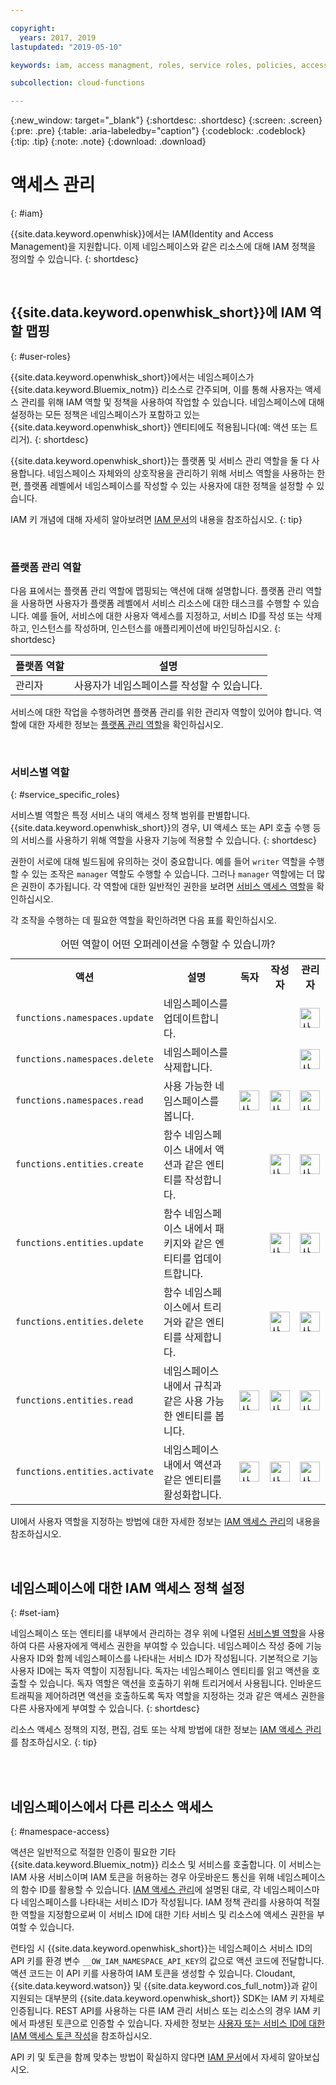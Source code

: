 ```yaml
---

copyright:
  years: 2017, 2019
lastupdated: "2019-05-10"

keywords: iam, access managment, roles, service roles, policies, access

subcollection: cloud-functions

---
```



{:new_window: target="_blank"}
{:shortdesc: .shortdesc}
{:screen: .screen}
{:pre: .pre}
{:table: .aria-labeledby="caption"}
{:codeblock: .codeblock}
{:tip: .tip}
{:note: .note}
{:download: .download}


# 액세스 관리
{: #iam}

{{site.data.keyword.openwhisk}}에서는 IAM(Identity and Access Management)을 지원합니다. 이제 네임스페이스와 같은 리소스에 대해 IAM 정책을 정의할 수 있습니다.
{: shortdesc}

</br>

## {{site.data.keyword.openwhisk_short}}에 IAM 역할 맵핑
{: #user-roles}

{{site.data.keyword.openwhisk_short}}에서는 네임스페이스가 {{site.data.keyword.Bluemix_notm}} 리소스로 간주되며, 이를 통해 사용자는 액세스 관리를 위해 IAM 역할 및 정책을 사용하여 작업할 수 있습니다. 네임스페이스에 대해 설정하는 모든 정책은 네임스페이스가 포함하고 있는 {{site.data.keyword.openwhisk_short}} 엔티티에도 적용됩니다(예: 액션 또는 트리거).
{: shortdesc}

{{site.data.keyword.openwhisk_short}}는 플랫폼 및 서비스 관리 역할을 둘 다 사용합니다. 네임스페이스 자체와의 상호작용을 관리하기 위해 서비스 역할을 사용하는 한편, 플랫폼 레벨에서 네임스페이스를 작성할 수 있는 사용자에 대한 정책을 설정할 수 있습니다.

IAM 키 개념에 대해 자세히 알아보려면 [IAM 문서](/docs/iam?topic=iam-iamconcepts#iamconcepts)의 내용을 참조하십시오.
{: tip}

</br>

### 플랫폼 관리 역할

다음 표에서는 플랫폼 관리 역할에 맵핑되는 액션에 대해 설명합니다. 플랫폼 관리 역할을 사용하면 사용자가 플랫폼 레벨에서 서비스 리소스에 대한 태스크를 수행할 수 있습니다. 예를 들어, 서비스에 대한 사용자 액세스를 지정하고, 서비스 ID를 작성 또는 삭제하고, 인스턴스를 작성하며, 인스턴스를 애플리케이션에 바인딩하십시오.
{: shortdesc}

<table>
  <thead>
    <tr>
      <th>플랫폼 역할</th>
      <th>설명</th>
    </tr>
  </thead>
  <tbody>
    <tr>
      <td>관리자</td>
      <td>사용자가 네임스페이스를 작성할 수 있습니다.</td>
    </tr>
  </tbody>
</table>

서비스에 대한 작업을 수행하려면 플랫폼 관리를 위한 관리자 역할이 있어야 합니다. 역할에 대한 자세한 정보는 [플랫폼 관리 역할](/docs/iam?topic=iam-userroles)을 확인하십시오.

</br>

### 서비스별 역할
{: #service_specific_roles}

서비스별 역할은 특정 서비스 내의 액세스 정책 범위를 판별합니다. {{site.data.keyword.openwhisk_short}}의 경우, UI 액세스 또는 API 호출 수행 등의 서비스를 사용하기 위해 역할을 사용자 기능에 적용할 수 있습니다.
{: shortdesc}


권한이 서로에 대해 빌드됨에 유의하는 것이 중요합니다. 예를 들어 `writer` 역할을 수행할 수 있는 조작은 `manager` 역할도 수행할 수 있습니다. 그러나 `manager` 역할에는 더 많은 권한이 추가됩니다. 각 역할에 대한 일반적인 권한을 보려면 [서비스 액세스 역할](/docs/iam?topic=iam-userroles)을 확인하십시오.

각 조작을 수행하는 데 필요한 역할을 확인하려면 다음 표를 확인하십시오.

<table><caption>어떤 역할이 어떤 오퍼레이션을 수행할 수 있습니까?</caption>
  <tr>
    <th style="width:150px">액션</th>
    <th style="width:2500px">설명</th>
    <th style="width:50px">독자</th>
    <th style="width:50px">작성자</th>
    <th style="width:50px">관리자</th>
  </tr>
  <tr>
    <td><code>functions.namespaces.update</code></td>
    <td>네임스페이스를 업데이트합니다.</td>
    <td></td>
    <td></td>
    <td><img src="images/confirm.png" width="32" alt="사용 가능한 기능" style="width:32px;" /></td>
  </tr>
  <tr>
    <td><code>functions.namespaces.delete</code></td>
    <td>네임스페이스를 삭제합니다.</td>
    <td></td>
    <td></td>
    <td><img src="images/confirm.png" width="32" alt="사용 가능한 기능" style="width:32px;" /></td>
  </tr>
  <tr>
    <td><code>functions.namespaces.read</code></td>
    <td>사용 가능한 네임스페이스를 봅니다.</td>
    <td><img src="images/confirm.png" width="32" alt="사용 가능한 기능" style="width:32px;" /></td>
    <td><img src="images/confirm.png" width="32" alt="사용 가능한 기능" style="width:32px;" /></td>
    <td><img src="images/confirm.png" width="32" alt="사용 가능한 기능" style="width:32px;" /></td>
  </tr>
  <tr>
    <td><code>functions.entities.create</code></td>
    <td>함수 네임스페이스 내에서 액션과 같은 엔티티를 작성합니다.</td>
    <td> </td>
    <td><img src="images/confirm.png" width="32" alt="사용 가능한 기능" style="width:32px;" /></td>
    <td><img src="images/confirm.png" width="32" alt="사용 가능한 기능" style="width:32px;" /></td>
  </tr>
  <tr>
    <td><code>functions.entities.update</code></td>
    <td>함수 네임스페이스 내에서 패키지와 같은 엔티티를 업데이트합니다.</td>
    <td> </td>
    <td><img src="images/confirm.png" width="32" alt="사용 가능한 기능" style="width:32px;" /></td>
    <td><img src="images/confirm.png" width="32" alt="사용 가능한 기능" style="width:32px;" /></td>
  </tr>
  <tr>
    <td><code>functions.entities.delete</code></td>
    <td>함수 네임스페이스에서 트리거와 같은 엔티티를 삭제합니다.</td>
    <td> </td>
    <td><img src="images/confirm.png" width="32" alt="사용 가능한 기능" style="width:32px;" /></td>
    <td><img src="images/confirm.png" width="32" alt="사용 가능한 기능" style="width:32px;" /></td>
  </tr>
  <tr>
    <td><code>functions.entities.read</code></td>
    <td>네임스페이스 내에서 규칙과 같은 사용 가능한 엔티티를 봅니다.</td>
    <td><img src="images/confirm.png" width="32" alt="사용 가능한 기능" style="width:32px;" /></td>
    <td><img src="images/confirm.png" width="32" alt="사용 가능한 기능" style="width:32px;" /></td>
    <td><img src="images/confirm.png" width="32" alt="사용 가능한 기능" style="width:32px;" /></td>
  </tr>
  <tr>
    <td><code>functions.entities.activate</code></td>
    <td>네임스페이스 내에서 액션과 같은 엔티티를 활성화합니다.</td>
    <td><img src="images/confirm.png" width="32" alt="사용 가능한 기능" style="width:32px;" /></td>
    <td><img src="images/confirm.png" width="32" alt="사용 가능한 기능" style="width:32px;" /></td>
    <td><img src="images/confirm.png" width="32" alt="사용 가능한 기능" style="width:32px;" /></td>
  </tr>
</table>

UI에서 사용자 역할을 지정하는 방법에 대한 자세한 정보는 [IAM 액세스 관리](/docs/iam?topic=iam-iammanidaccser#iammanidaccser)의 내용을 참조하십시오.

</br>


## 네임스페이스에 대한 IAM 액세스 정책 설정
{: #set-iam}

네임스페이스 또는 엔티티를 내부에서 관리하는 경우 위에 나열된 [서비스별 역할](#service_specific_roles)을 사용하여 다른 사용자에게 액세스 권한을 부여할 수 있습니다. 네임스페이스 작성 중에 기능 사용자 ID와 함께 네임스페이스를 나타내는 서비스 ID가 작성됩니다. 기본적으로 기능 사용자 ID에는 독자 역할이 지정됩니다. 독자는 네임스페이스 엔티티를 읽고 액션을 호출할 수 있습니다. 독자 역할은 액션을 호출하기 위해 트리거에서 사용됩니다. 인바운드 트래픽을 제어하려면 액션을 호출하도록 독자 역할을 지정하는 것과 같은 액세스 권한을 다른 사용자에게 부여할 수 있습니다.
{: shortdesc}

리소스 액세스 정책의 지정, 편집, 검토 또는 삭제 방법에 대한 정보는 [IAM 액세스 관리](/docs/iam?topic=iam-iammanidaccser#iammanidaccser)를 참조하십시오.
{: tip}




</br>
</br>

## 네임스페이스에서 다른 리소스 액세스
{: #namespace-access}

액션은 일반적으로 적절한 인증이 필요한 기타 {{site.data.keyword.Bluemix_notm}} 리소스 및 서비스를 호출합니다.
이 서비스는 IAM 사용 서비스이며 IAM 토큰을 허용하는 경우 아웃바운드 통신을 위해 네임스페이스의 함수 ID를 활용할 수 있습니다.
[IAM 액세스 관리](/docs/iam?topic=iam-iammanidaccser#iammanidaccser)에 설명된 대로, 각 네임스페이스마다 네임스페이스를 나타내는 서비스 ID가 작성됩니다. IAM 정책 관리를 사용하여 적절한 역할을 지정함으로써 이 서비스 ID에 대한 기타 서비스 및 리소스에 액세스 권한을 부여할 수 있습니다. 

런타임 시 {{site.data.keyword.openwhisk_short}}는 네임스페이스 서비스 ID의 API 키를 환경 변수 `__OW_IAM_NAMESPACE_API_KEY`의 값으로 액션 코드에 전달합니다. 액션 코드는 이 API 키를 사용하여 IAM 토큰을 생성할 수 있습니다. Cloudant, {{site.data.keyword.watson}} 및 {{site.data.keyword.cos_full_notm}}과 같이 지원되는 대부분의 {{site.data.keyword.openwhisk_short}} SDK는 IAM 키 자체로 인증됩니다. REST API를 사용하는 다른 IAM 관리 서비스 또는 리소스의 경우 IAM 키에서 파생된 토큰으로 인증할 수 있습니다. 자세한 정보는 [사용자 또는 서비스 ID에 대한 IAM 액세스 토큰 작성](/apidocs/iam-identity-token-api#create-an-iam-access-token-for-a-user-or-service-i)을 참조하십시오.

API 키 및 토큰을 함께 맞추는 방법이 확실하지 않다면 [IAM 문서](/docs/iam?topic=iam-iamapikeysforservices)에서 자세히 알아보십시오.

